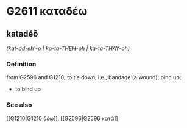 # G2611 καταδέω

## katadéō

_(kat-ad-eh'-o | ka-ta-THEH-oh | ka-ta-THAY-oh)_

### Definition

from G2596 and G1210; to tie down, i.e., bandage (a wound); bind up; 

- to bind up

### See also

[[G1210|G1210 δέω]], [[G2596|G2596 κατά]]
